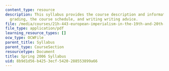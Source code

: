 ```yaml
---
content_type: resource
description: This syllabus provides the course description and information on requirements,
  grading, the course schedule, and writing writing advice.
file: /media/courses/21h-443-european-imperialism-in-the-19th-and-20th-centuries-spring-2006/8b9d1d56b4253ecf5420288553899a66_MIT21H_443s06_sylls06.pdf
file_type: application/pdf
learning_resource_types: []
ocw_type: OCWFile
parent_title: Syllabus
parent_type: CourseSection
resourcetype: Document
title: Spring 2006 Syllabus
uid: 8b9d1d56-b425-3ecf-5420-288553899a66
---
```


